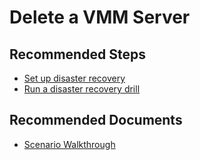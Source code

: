 <properties
    pageTitle="Delete a VMM Server"
    description="Delete a VMM Server"
    service="microsoft.recoveryservices"
    resource="vaults"
    authors="prateek9us, TobyTu"
    displayOrder=""
    selfHelpType="generic"
    supportTopicIds="32634433"
    resourceTags=""
    productPesIds="16370"
    cloudEnvironments="public"
    articleId="8a419a45-2857-4c54-8661-90c3759ba81e"
/>

# Delete a VMM Server

## **Recommended Steps**

- [Set up disaster recovery](https://docs.microsoft.com/azure/site-recovery/hyper-v-vmm-disaster-recovery)<br>
- [Run a disaster recovery drill](https://docs.microsoft.com/azure/site-recovery/hyper-v-vmm-test-failover)<br>

## **Recommended Documents**

- [Scenario Walkthrough](https://docs.microsoft.com/azure/site-recovery/hyper-v-vmm-disaster-recovery)<br>
